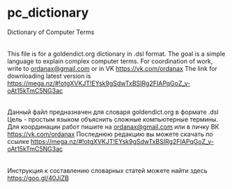 # pc_dictionary
Dictionary of Computer Terms

######
This file is for a goldendict.org dictionary in .dsl format.
The goal is a simple language to explain complex computer terms.
For coordination of work, write to ordanax@gmail.com or in VK https://vk.com/ordanax
The link for downloading latest version is https://mega.nz/#!otgXVKJT!EYsk9gSdwTxBSIRg2FIAPqGoZ_v-oAt15kTmC5NG3ac

######
Данный файл предназначен для словаря goldendict.org в формате .dsl
Цель - простым языком объяснить сложные компьютерные термины.
Для координации работ пишите на ordanax@gmail.com или в личку ВК https://vk.com/ordanax
Последнюю редакцию вы можете скачать по ссылке https://mega.nz/#!otgXVKJT!EYsk9gSdwTxBSIRg2FIAPqGoZ_v-oAt15kTmC5NG3ac

######
Инструкция к составлению словарных статей можете найти здесь https://goo.gl/40JiZB

